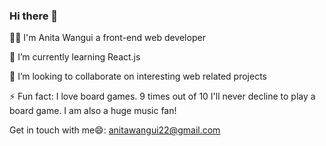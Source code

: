 ### Hi there 👋
👩‍🔧 I'm Anita Wangui a front-end web developer

🌱 I’m currently learning React.js

👯 I’m looking to collaborate on interesting web related projects

⚡ Fun fact: I love board games. 9 times out of 10 I'll never decline to play a board game. I am also a huge music fan!

Get in touch with me😄: anitawangui22@gmail.com

<!--
**awangui/awangui** is a ✨ _special_ ✨ repository because its `README.md` (this file) appears on your GitHub profile.

Here are some ideas to get you started:

- 🔭 I’m currently working on ...
- 🌱 I’m currently learning ...
- 👯 I’m looking to collaborate on ...
- 🤔 I’m looking for help with ...
- 💬 Ask me about ...

-->
